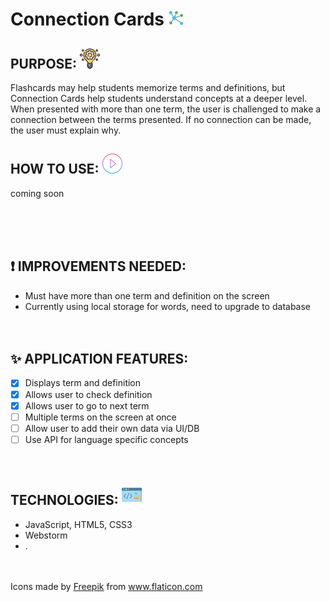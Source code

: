 # Connection Cards ![img of application](https://github.com/murraiscanlon/connection-cards/blob/master/nodes.png)<br />



##  PURPOSE: ![img of application](https://github.com/murraiscanlon/group-project-calculator/blob/master/light-bulb32.png)
Flashcards may help students memorize terms and definitions, but Connection Cards help students understand concepts at a deeper level.
When presented with more than one term, the user is challenged to make a connection between the terms presented. If no connection can be made,
the user must explain why.

##  HOW TO USE: ![img of application](https://github.com/murraiscanlon/group_generator/blob/master/images/play.png)
coming soon

<br /><br /><br />


## :exclamation: IMPROVEMENTS NEEDED:
* Must have more than one term and definition on the screen
* Currently using local storage for words, need to upgrade to database
<br /><br /><br />

## :sparkles: APPLICATION FEATURES:
- [X] Displays term and definition
- [X] Allows user to check definition
- [X] Allows user to go to next term
- [ ] Multiple terms on the screen at once
- [ ] Allow user to add their own data via UI/DB
- [ ] Use API for language specific concepts
<br /><br /><br />

## TECHNOLOGIES: ![img of application](https://github.com/murraiscanlon/group-project-calculator/blob/master/technologies.png)
* JavaScript, HTML5, CSS3
* Webstorm
* .<br /><br /><br />


<div>Icons made by <a href="https://www.freepik.com" title="Freepik">Freepik</a> from <a href="https://www.flaticon.com/" title="Flaticon">www.flaticon.com</a></div>

